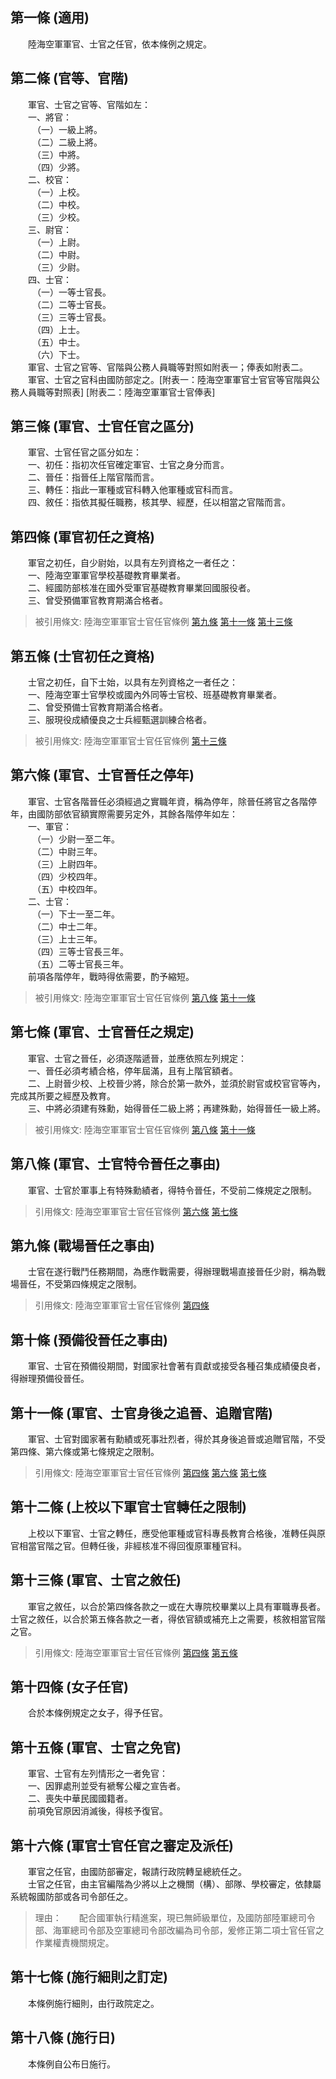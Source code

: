 第一條 (適用)
-------------
　　陸海空軍軍官、士官之任官，依本條例之規定。  


第二條 (官等、官階)
-------------------
　　軍官、士官之官等、官階如左：  
　　一、將官：  
　　　（一）一級上將。  
　　　（二）二級上將。  
　　　（三）中將。  
　　　（四）少將。  
　　二、校官：  
　　　（一）上校。  
　　　（二）中校。  
　　　（三）少校。  
　　三、尉官：  
　　　（一）上尉。  
　　　（二）中尉。  
　　　（三）少尉。  
　　四、士官：  
　　　（一）一等士官長。  
　　　（二）二等士官長。  
　　　（三）三等士官長。  
　　　（四）上士。  
　　　（五）中士。  
　　　（六）下士。  
　　軍官、士官之官等、官階與公務人員職等對照如附表一；俸表如附表二。  
　　軍官、士官之官科由國防部定之。[附表一：陸海空軍軍官士官官等官階與公務人員職等對照表] [附表二：陸海空軍軍官士官俸表]  


第三條 (軍官、士官任官之區分)
-----------------------------
　　軍官、士官任官之區分如左：  
　　一、初任：指初次任官確定軍官、士官之身分而言。  
　　二、晉任：指晉任上階官階而言。  
　　三、轉任：指此一軍種或官科轉入他軍種或官科而言。  
　　四、敘任：指依其擬任職務，核其學、經歷，任以相當之官階而言。  


第四條 (軍官初任之資格)
-----------------------
　　軍官之初任，自少尉始，以具有左列資格之一者任之：  
　　一、陸海空軍軍官學校基礎教育畢業者。  
　　二、經國防部核准在國外受軍官基礎教育畢業回國服役者。  
　　三、曾受預備軍官教育期滿合格者。  
> 被引用條文: 陸海空軍軍官士官任官條例 [第九條](1406#第九條-戰場晉任之事由) [第十一條](1406#第十一條-軍官、士官身後之追晉、追贈官階) [第十三條](1406#第十三條-軍官、士官之敘任)



第五條 (士官初任之資格)
-----------------------
　　士官之初任，自下士始，以具有左列資格之一者任之：  
　　一、陸海空軍士官學校或國內外同等士官校、班基礎教育畢業者。  
　　二、曾受預備士官教育期滿合格者。  
　　三、服現役成績優良之士兵經甄選訓練合格者。  
> 被引用條文: 陸海空軍軍官士官任官條例 [第十三條](1406#第十三條-軍官、士官之敘任)



第六條 (軍官、士官晉任之停年)
-----------------------------
　　軍官、士官各階晉任必須經過之實職年資，稱為停年，除晉任將官之各階停年，由國防部依官額實際需要另定外，其餘各階停年如左：  
　　一、軍官：  
　　　（一）少尉一至二年。  
　　　（二）中尉三年。  
　　　（三）上尉四年。  
　　　（四）少校四年。  
　　　（五）中校四年。  
　　二、士官：  
　　　（一）下士一至二年。  
　　　（二）中士二年。  
　　　（三）上士三年。  
　　　（四）三等士官長三年。  
　　　（五）二等士官長三年。  
　　前項各階停年，戰時得依需要，酌予縮短。  
> 被引用條文: 陸海空軍軍官士官任官條例 [第八條](1406#第八條-軍官、士官特令晉任之事由) [第十一條](1406#第十一條-軍官、士官身後之追晉、追贈官階)



第七條 (軍官、士官晉任之規定)
-----------------------------
　　軍官、士官之晉任，必須逐階遞晉，並應依照左列規定：  
　　一、晉任必須考績合格，停年屆滿，且有上階官額者。  
　　二、上尉晉少校、上校晉少將，除合於第一款外，並須於尉官或校官官等內，完成其所要之經歷及教育。  
　　三、中將必須建有殊勳，始得晉任二級上將；再建殊勳，始得晉任一級上將。  
> 被引用條文: 陸海空軍軍官士官任官條例 [第八條](1406#第八條-軍官、士官特令晉任之事由) [第十一條](1406#第十一條-軍官、士官身後之追晉、追贈官階)



第八條 (軍官、士官特令晉任之事由)
---------------------------------
　　軍官、士官於軍事上有特殊勳績者，得特令晉任，不受前二條規定之限制。  
> 引用條文: 陸海空軍軍官士官任官條例 [第六條](1406#第六條-軍官、士官晉任之停年) [第七條](1406#第七條-軍官、士官晉任之規定)



第九條 (戰場晉任之事由)
-----------------------
　　士官在遂行戰鬥任務期間，為應作戰需要，得辦理戰場直接晉任少尉，稱為戰場晉任，不受第四條規定之限制。  
> 引用條文: 陸海空軍軍官士官任官條例 [第四條](1406#第四條-軍官初任之資格)



第十條 (預備役晉任之事由)
-------------------------
　　軍官、士官在預備役期間，對國家社會著有貢獻或接受各種召集成績優良者，得辦理預備役晉任。  


第十一條 (軍官、士官身後之追晉、追贈官階)
-----------------------------------------
　　軍官、士官對國家著有勳績或死事壯烈者，得於其身後追晉或追贈官階，不受第四條、第六條或第七條規定之限制。  
> 引用條文: 陸海空軍軍官士官任官條例 [第四條](1406#第四條-軍官初任之資格) [第六條](1406#第六條-軍官、士官晉任之停年) [第七條](1406#第七條-軍官、士官晉任之規定)



第十二條 (上校以下軍官士官轉任之限制)
-------------------------------------
　　上校以下軍官、士官之轉任，應受他軍種或官科專長教育合格後，准轉任與原官相當官階之官。但轉任後，非經核准不得回復原軍種官科。  


第十三條 (軍官、士官之敘任)
---------------------------
　　軍官之敘任，以合於第四條各款之一或在大專院校畢業以上具有軍職專長者。士官之敘任，以合於第五條各款之一者，得依官額或補充上之需要，核敘相當官階之官。  
> 引用條文: 陸海空軍軍官士官任官條例 [第四條](1406#第四條-軍官初任之資格) [第五條](1406#第五條-士官初任之資格)



第十四條 (女子任官)
-------------------
　　合於本條例規定之女子，得予任官。  


第十五條 (軍官、士官之免官)
---------------------------
　　軍官、士官有左列情形之一者免官：  
　　一、因罪處刑並受有褫奪公權之宣告者。  
　　二、喪失中華民國國籍者。  
　　前項免官原因消滅後，得核予復官。  


第十六條 (軍官士官任官之審定及派任)
-----------------------------------
　　軍官之任官，由國防部審定，報請行政院轉呈總統任之。  
　　士官之任官，由主官編階為少將以上之機關（構）、部隊、學校審定，依隸屬系統報國防部或各司令部任之。  
> 理由：　　配合國軍執行精進案，現已無師級單位，及國防部陸軍總司令部、海軍總司令部及空軍總司令部改編為司令部，爰修正第二項士官任官之作業權責機關規定。



第十七條 (施行細則之訂定)
-------------------------
　　本條例施行細則，由行政院定之。  


第十八條 (施行日)
-----------------
　　本條例自公布日施行。